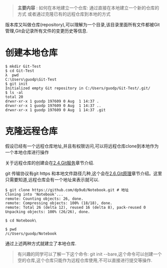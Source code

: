 > **主要内容** : 如何在本地建立一个仓库: 通过直接在本地建立一个新的仓库的方式 或者通过克隆已有的远程仓库到本地的方式

版本库又叫做仓库(repository),可以理解为一个目录,该目录里面所有文件都被Git管理,Git会记录所有文件的变更历史等信息.

# 创建本地仓库

```
$ mkdir Git-Test
$ cd Git-Test
λ  pwd
C:\Users\guodp\Git-Test
$ git init
Initialized empty Git repository in C:/Users/guodp/Git-Test/.git/
$ ls -al
total 20
drwxr-xr-x 1 guodp 197609 0 Aug  1 14:37 .
drwxr-xr-x 1 guodp 197609 0 Aug  1 14:37 ..
drwxr-xr-x 1 guodp 197609 0 Aug  1 14:37 .git
```

# 克隆远程仓库

假设已经有一个远程仓库地址,并且有权限访问,可以将远程仓库clone到本地作为一个本地仓库进行操作

关于远程仓库的创建会在[2.4.Git服务](../2.4.Git服务/README.md)章节介绍.

git 传输协议有git https 和本地文件路径几种,这个会在[2.6.Git原理](../2.6.Git原理/README.md)章节介绍。这里只需要知道,远程仓库会有一个地址来表示就可以.

```
$ git clone https://github.com/dp9u0/Notebook.git # 地址
Cloning into 'Notebook'...
remote: Counting objects: 26, done.
remote: Compressing objects: 100% (18/18), done.
remote: Total 26 (delta 12), reused 16 (delta 8), pack-reused 0
Unpacking objects: 100% (26/26), done.

$ cd Notebook\

$ pwd
/c/Users/guodp/Notebook
```

通过上述两种方式就建立了本地仓库.

> 有兴趣的同学可以了解一下这个命令: git init --bare,这个命令可以创建一个空的仓库,这个仓库只能作为远程仓库使用,不可以直接进行提交等操作.


